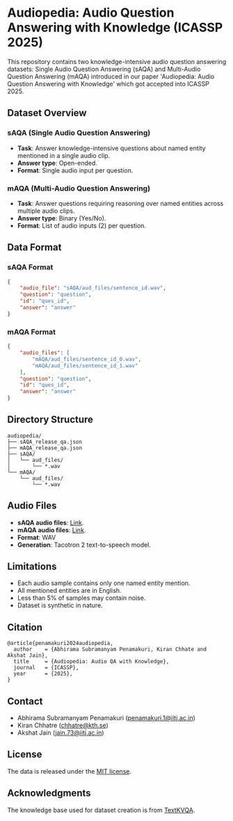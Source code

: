 # Audiopedia: Audio Question Answering with Knowledge (ICASSP 2025)

This repository contains two knowledge-intensive audio question answering datasets: Single Audio Question Answering (sAQA) and Multi-Audio Question Answering (mAQA) introduced in our paper 'Audiopedia: Audio Question Answering with Knowledge' which got accepted into ICASSP 2025.

## Dataset Overview

### sAQA (Single Audio Question Answering)
- **Task**: Answer knowledge-intensive questions about named entity mentioned in a single audio clip.
- **Answer type**: Open-ended.
- **Format**: Single audio input per question.

### mAQA (Multi-Audio Question Answering)
- **Task**: Answer questions requiring reasoning over named entities across multiple audio clips.
- **Answer type**: Binary (Yes/No).
- **Format**: List of audio inputs (2) per question.

## Data Format

### sAQA Format
```json
{
    "audio_file": "sAQA/aud_files/sentence_id.wav",
    "question": "question",
    "id": "ques_id",
    "answer": "answer"
}
```

### mAQA Format
```json
{
    "audio_files": [
        "mAQA/aud_files/sentence_id_0.wav",
        "mAQA/aud_files/sentence_id_1.wav"
    ],
    "question": "question",
    "id": "ques_id",
    "answer": "answer"
}
```

## Directory Structure
```
audiopedia/
├── sAQA_release_qa.json
├── mAQA_release_qa.json
├── sAQA/
│   └── aud_files/
│       └── *.wav
└── mAQA/
    └── aud_files/
        └── *.wav

```


## Audio Files
- **sAQA audio files**: [<u>Link</u>](https://drive.google.com/file/d/1Oz_c0acc7wr7ljK6UVskSyFaPcE3ltIn/view?usp=share_link).
- **mAQA audio files**: [<u>Link</u>](https://drive.google.com/file/d/1BVl1PpuTg36GsmrAEW_nYqNAMSZJKksP/view?usp=share_link).
- **Format**: WAV
- **Generation**: Tacotron 2 text-to-speech model.


## Limitations
- Each audio sample contains only one named entity mention.
- All mentioned entities are in English.
- Less than 5% of samples may contain noise.
- Dataset is synthetic in nature.

## Citation
```
@article{penamakuri2024audiopedia,
  author    = {Abhirama Subramanyam Penamakuri, Kiran Chhate and Akshat Jain},
  title     = {Audiopedia: Audio QA with Knowledge},
  journal   = {ICASSP},
  year      = {2025},
}
```

## Contact
- Abhirama Subramanyam Penamakuri (penamakuri.1@iitj.ac.in)
- Kiran Chhatre (chhatre@kth.se)
- Akshat Jain (jain.73@iitj.ac.in)

## License
The data is released under the [MIT license](https://github.com/Abhiram4572/Audiopedia/blob/main/LICENSE).

## Acknowledgments
The knowledge base used for dataset creation is from [TextKVQA](https://textkvqa.github.io).